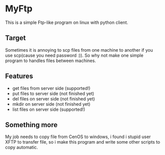# MyFtp
This is a simple Ftp-like program on linux with python client.

## Target
Sometimes it is annoying to scp files from one machine to another if you use scp(cause you need password :)). So why not make one simple program to handles files between machines.

## Features
- get files from server side (supported!)
- put files to server side (not finished yet)
- del files on server side (not finished yet)
- mkdir on server side (not finished yet)
- list files on server side (supported!)

## Something more
My job needs to copy file from CenOS to windows, i found i stupid user XFTP to transfer file, so i make this program and write some other scripts to copy automatic.

